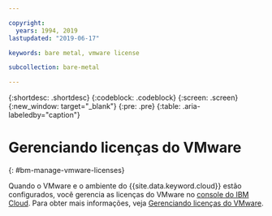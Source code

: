 ```yaml
---

copyright:
  years: 1994, 2019
lastupdated: "2019-06-17"

keywords: bare metal, vmware license

subcollection: bare-metal

---
```


{:shortdesc: .shortdesc}
{:codeblock: .codeblock}
{:screen: .screen}
{:new_window: target="_blank"}
{:pre: .pre}
{:table: .aria-labeledby="caption"}

# Gerenciando licenças do VMware
{: #bm-manage-vmware-licenses}

Quando o VMware e o ambiente do {{site.data.keyword.cloud}} estão
configurados, você gerencia as licenças do VMware no
[console do IBM Cloud](https://cloud.ibm.com). Para obter mais
informações, veja [Gerenciando licenças do VMware](/docs/infrastructure/vmware?topic=VMware-manage-vmware-licenses).
